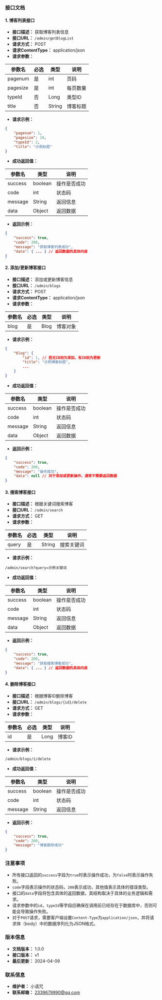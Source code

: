 ### 接口文档

#### 1. 博客列表接口

- **接口描述：** 获取博客列表信息
- **接口URL：** `/admin/getBlogList`
- **请求方式：** POST
- **请求ContentType：** application/json
- **请求参数：**

| 参数名   | 必选 | 类型   | 说明     |
| -------- | ---- | ------ | -------- |
| pagenum  | 是   | int    | 页码     |
| pagesize | 是   | int    | 每页数量 |
| typeId   | 否   | Long   | 类型ID   |
| title    | 否   | String | 博客标题 |

- **请求示例：**

```json
{
    "pagenum": 1,
    "pagesize": 10,
    "typeId": 2,
    "title": "示例标题"
}
```

- **成功返回值：**

| 参数名  | 类型    | 说明         |
| ------- | ------- | ------------ |
| success | boolean | 操作是否成功 |
| code    | int     | 状态码       |
| message | String  | 返回信息     |
| data    | Object  | 返回数据     |

- **返回示例：**

```json
{
    "success": true,
    "code": 200,
    "message": "获取博客列表成功",
    "data": { ... } // 返回数据的具体内容
}
```

#### 2. 添加/更新博客接口

- **接口描述：** 添加或更新博客信息
- **接口URL：** `/admin/blogs`
- **请求方式：** POST
- **请求ContentType：** application/json
- **请求参数：**

| 参数名 | 必选 | 类型 | 说明     |
| ------ | ---- | ---- | -------- |
| blog   | 是   | Blog | 博客对象 |

- **请求示例：**

```json
{
    "blog": {
        "id": 1, // 若无ID则为添加，有ID则为更新
        "title": "示例博客标题",
        ...
    }
}
```

- **成功返回值：**

| 参数名  | 类型    | 说明         |
| ------- | ------- | ------------ |
| success | boolean | 操作是否成功 |
| code    | int     | 状态码       |
| message | String  | 返回信息     |
| data    | Object  | 返回数据     |

- **返回示例：**

```json
{
    "success": true,
    "code": 200,
    "message": "操作成功",
    "data": null // 对于添加或更新操作，通常不需要返回数据
}
```

#### 3. 搜索博客接口

- **接口描述：** 根据关键词搜索博客
- **接口URL：** `/admin/search`
- **请求方式：** GET
- **请求参数：**

| 参数名 | 必选 | 类型   | 说明       |
| ------ | ---- | ------ | ---------- |
| query  | 是   | String | 搜索关键词 |

- **请求示例：**

```
/admin/search?query=示例关键词
```

- **成功返回值：**

| 参数名  | 类型    | 说明         |
| ------- | ------- | ------------ |
| success | boolean | 操作是否成功 |
| code    | int     | 状态码       |
| message | String  | 返回信息     |
| data    | Object  | 返回数据     |

- **返回示例：**

```json
{
    "success": true,
    "code": 200,
    "message": "获取搜索博客成功",
    "data": { ... } // 返回数据的具体内容
}
```

#### 4. 删除博客接口

- **接口描述：** 根据博客ID删除博客
- **接口URL：** `/admin/blogs/{id}/delete`
- **请求方式：** GET
- **请求参数：**

| 参数名 | 必选 | 类型 | 说明   |
| ------ | ---- | ---- | ------ |
| id     | 是   | Long | 博客ID |

- **请求示例：**

```
/admin/blogs/1/delete
```

- **成功返回值：**

| 参数名  | 类型    | 说明         |
| ------- | ------- | ------------ |
| success | boolean | 操作是否成功 |
| code    | int     | 状态码       |
| message | String  | 返回信息     |

- **返回示例：**

```json
{
    "success": true,
    "code": 200,
    "message": "博客删除成功"
}
```

### 注意事项

- 所有接口返回的`success`字段为`true`时表示操作成功，为`false`时表示操作失败。
- `code`字段表示操作的状态码，`200`表示成功，其他值表示具体的错误类型。
- 接口的`data`字段将包含具体的返回数据，其结构取决于具体的业务逻辑和需求。
- 请求参数中的`id`，`typeId`等字段应确保在调用前已经存在于数据库中，否则可能会导致操作失败。
- 对于`POST`请求，需要客户端设置`Content-Type`为`application/json`，并将请求体（body）中的数据序列化为JSON格式。

### 版本信息

- **文档版本：** 1.0.0
- **接口版本：** v1
- **最后更新：** 2024-04-09

### 联系信息

- **维护者：** 小语咒
- **联系邮箱：** 2339679990@qq.com
